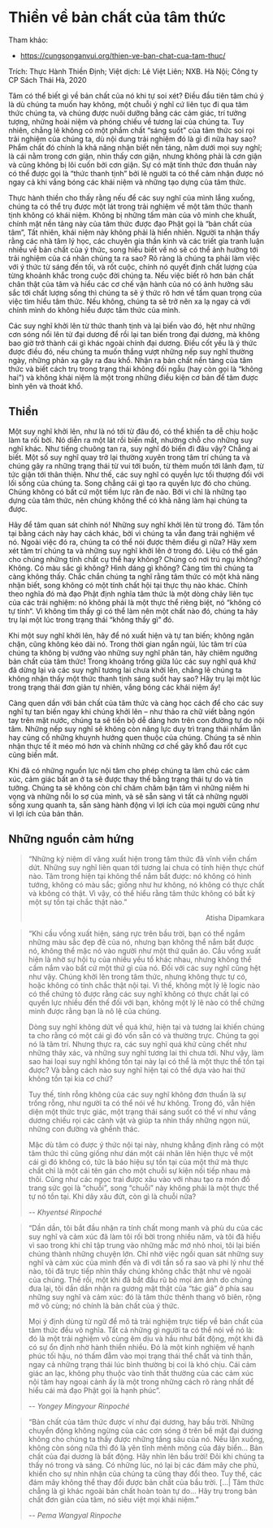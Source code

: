 # Thiền về bản chất của tâm thức

Tham khảo:
- <https://cungsonganvui.org/thien-ve-ban-chat-cua-tam-thuc/>

Trích: Thực Hành Thiền Định; Việt dịch: Lê Việt Liên; NXB. Hà Nội; Công ty CP Sách Thái Hà, 2020

Tâm có thể biết gì về bản chất của nó khi tự soi xét? Điều đầu tiên tâm chú ý là dù chúng ta muốn hay không, một chuỗi ý nghĩ cứ liên tục đi qua tâm thức chúng ta, và chúng được nuôi dưỡng bằng các cảm giác, trí tưởng tượng, những hoài niệm và phóng chiếu về tương lai của chúng ta. Tuy nhiên, chẳng lẽ không có một phẩm chất “sáng suốt” của tâm thức soi rọi trải nghiệm của chúng ta, dù nội dung trải nghiệm đó là gì đi nữa hay sao? Phẩm chất đó chính là khả năng nhận biết nền tảng, nằm dưới mọi suy nghĩ; là cái nằm trong cơn giận, nhìn thấy cơn giận, nhưng không phải là cơn giận và cũng không bị lôi cuốn bởi cơn giận. Sự có mặt tỉnh thức đơn thuần này có thể được gọi là “thức thanh tịnh” bởi lẽ người ta có thể cảm nhận được nó ngay cả khi vắng bóng các khái niệm và những tạo dựng của tâm thức.

Thực hành thiền cho thấy rằng nếu để các suy nghĩ của mình lắng xuống, chúng ta có thể trụ được một lát trong trải nghiệm về một tâm thức thanh tịnh không có khái niệm. Không bị những tấm màn của vô minh che khuất, chính mặt nền tảng này của tâm thức được đạo Phật gọi là “bản chất của tâm”, Tất nhiên, khái niệm này không phải là hiển nhiên. Người ta nhận thấy rằng các nhà tâm lý học, các chuyên gia thần kinh và các triết gia tranh luận nhiều về bản chất của ý thức, song hiểu biết về nó sẽ có thể ảnh hưởng tới trải nghiệm của cá nhân chúng ta ra sao? Rõ ràng là chúng ta phải làm việc với ý thức từ sáng đến tối, và rốt cuộc, chính nó quyết định chất lượng của từng khoảnh khắc trong cuộc đời chúng ta. Nếu việc biết rõ hơn bản chất chân thật của tâm và hiểu các cơ chế vận hành của nó có ảnh hưởng sâu sắc tới chất lượng sống thì chúng ta sẽ ý thức rõ hơn về tầm quan trọng của việc tìm hiểu tâm thức. Nếu không, chúng ta sẽ trở nên xa lạ ngay cả với chính mình do không hiểu được tâm thức của mình.

Các suy nghĩ khởi lên từ thức thanh tịnh và lại biến vào đó, hệt như những cơn sóng nổi lên từ đại dương để rồi lại tan biến trong đại dương, mà không bao giờ trở thành cái gì khác ngoài chính đại dương. Điều cốt yếu là ý thức được điều đó, nếu chúng ta muốn thắng vượt những nếp suy nghĩ thường ngày, những phản xạ gây ra đau khổ. Nhận ra bản chất nền tảng của tâm thức và biết cách trụ trong trạng thái không đối ngẫu (hay còn gọi là “không hai”) và không khái niệm là một trong những điều kiện cơ bản để tâm được bình yên và thoát khổ.

## Thiền

Một suy nghĩ khởi lên, như là nó tới từ đâu đó, có thể khiến ta dễ chịu hoặc làm ta rối bời. Nó diễn ra một lát rồi biến mất, nhường chỗ cho những suy nghĩ khác. Như tiếng chuông tan ra, suy nghĩ đó biến đi đâu vậy? Chẳng ai biết. Một số suy nghĩ quay trở lại thường xuyên trong tâm trí chúng ta và chúng gây ra những trạng thái từ vui tới buồn, từ thèm muốn tới lãnh đạm, từ tức giận tới thân thiện. Như thế, các suy nghĩ có quyền lực tối thượng đối với lối sống của chúng ta. Song chẳng cái gì tạo ra quyền lực đó cho chúng. Chúng không có bất cứ một tiềm lực răn đe nào. Bởi vì chỉ là những tạo dựng của tâm thức, nên chúng không thể có khả năng làm hại chúng ta được.

Hãy để tâm quan sát chính nó! Những suy nghĩ khởi lên từ trong đó. Tâm tồn tại bằng cách này hay cách khác, bởi vì chúng ta vẫn đang trải nghiệm về nó. Ngoài việc đó ra, chúng ta có thể nói được thêm điều gì nữa? Hãy xem xét tâm trí chúng ta và những suy nghĩ khởi lên ở trong đó. Liệu có thể gán cho chúng những tính chất cụ thể hay không? Chúng có nơi trú ngụ không? Không. Có màu sắc gì không? Hình dáng gì không? Càng tìm thì chúng ta càng không thấy. Chắc chắn chúng ta nghĩ rằng tâm thức có một khả năng nhận biết, song không có một tính chất hội tại thực thụ nào khác. Chính theo nghĩa đó mà đạo Phật định nghĩa tâm thức là một dòng chảy liên tục của các trải nghiệm: nó không phải là một thực thể riêng biệt, nó “không có tự tính“. Vì không tìm thấy gì có thể làm nên một chất nào đó, chúng ta hãy trụ lại một lúc trong trạng thái “không thấy gì” đó.

Khi một suy nghĩ khởi lên, hãy để nó xuất hiện và tự tan biến; không ngăn chặn, cũng không kéo dài nó. Trong thời gian ngắn ngủi, lúc tâm trí của chúng ta không bị vướng vào những suy nghĩ phân tán, hãy chiêm ngưỡng bản chất của tâm thức! Trong khoảng trống giữa lúc các suy nghĩ quá khứ đã dừng lại và các suy nghĩ tương lai chưa khởi lên, chẳng lẽ chúng ta không nhận thấy một thức thanh tịnh sáng suốt hay sao? Hãy trụ lại một lúc trong trạng thái đơn giản tự nhiên, vắng bóng các khái niệm ấy!

Càng quen dần với bản chất của tâm thức và càng học cách để cho các suy nghĩ tự tan biến ngay khi chúng khởi lên – như thảo ra chữ viết bằng ngón tay trên mặt nước, chúng ta sẽ tiến bộ dễ dàng hơn trên con đường tự do nội tâm. Những nếp suy nghĩ sẽ không còn năng lực duy trì trạng thái nhầm lẫn hay củng cố những khuynh hướng quen thuộc của chúng. Chúng ta sẽ nhìn nhận thực tế ít méo mó hơn và chính những cơ chế gây khổ đau rốt cục cũng biến mắt.

Khi đã có những nguồn lực nội tâm cho phép chúng ta làm chủ các cảm xúc, cảm giác bất an ở ta sẽ được thay thế bằng trạng thái tự do và tin tưởng. Chúng ta sẽ không còn chỉ chăm chăm bận tâm vì những niềm hi vọng và những nỗi lo sợ của mình, và sẽ sẵn sàng vì tất cả những người sống xung quanh ta, sẵn sàng hành động vì lợi ích của mọi người cũng như vì lợi ích của bản thân.

## Những nguồn cảm hứng

> “Những kỷ niệm dĩ vãng xuất hiện trong tâm thức đã vĩnh viễn chấm dứt. Những suy nghĩ liên quan tới tương lai chưa có tính hiện thực chúf nào. Tâm trong hiện tại không thể nắm bắt được: nó không có hình tướng, không có màu sắc; giống như hư không, nó không có thực chất và kbông có thật. Vì vậy, có thể hiểu rằng tâm thức không có bất kỳ một sự tồn tại chắc thật nào.”
>
> <div style="text-align: right">Atisha Dipamkara</div>

> “Khi cầu vồng xuất hiện, sáng rực trên bầu trời, bạn có thể ngắm những màu sắc đẹp đẽ của nó, nhưng bạn không thể nắm bắt được nó, không thể mặc nó vào người như một thứ quần áo. Cầu vồng xuất hiện là nhờ sự hội tụ của nhiều yếu tố khác nhau, nhưng không thể cầm nắm vào bất cứ một thứ gì của nó. Đối với các suy nghĩ cũng hệt như vậy. Chúng khởi lên trong tâm thức, nhưng không thực tự có, hoặc không có tính chắc thật nội tại. Vì thế, không một lý lẽ logic nào có thể chứng tỏ được rằng các suy nghĩ không có thực chất lại có quyền lực nhiều đến thế đối với bạn, không một lý lẽ nào có thể chứng minh được rằng bạn là nô lệ của chúng.
> 
> Dòng suy nghĩ không dứt về quá khứ, hiện tại và tương lai khiến chúng ta cho rằng có một cái gì đó vốn sẵn có và thường trực. Chúng ta gọi nó là tâm trí. Nhưng thực ra, các suy nghĩ quá khứ cũng chết như những thây xác, và những suy nghĩ tương lai thì chưa tới. Như vậy, làm sao hai loại suy nghĩ không tồn tại này lại có thể là một thực thể tồn tại được? Và bằng cách nào suy nghĩ hiện tại có thể dựa vào hai thứ không tồn tại kia cơ chứ?
>
> Tuy thế, tính rỗng không của các suy nghĩ không đơn thuần là sự trống rỗng, như người ta có thể nói về hư không. Trong đó, vẫn hiện diện một thức trực giác, một trạng thái sáng suốt có thể ví như vầng dương chiếu rọi các cảnh vật và giúp ta nhìn thấy những ngọn núi, những con đường và ghềnh thác.
>
> Mặc dù tâm có được ý thức nội tại này, nhưng khẳng định rằng có một tâm thức thì cũng giống như dán một cái nhãn lên hiện thực về một cái gì đó không có, tức là báo hiệu sự tồn tại của một thứ mà thực chất chỉ là một cái tên gán cho một chuỗi sự kiện nối tiếp nhau mà thôi. Cũng như các ngọc trai được xâu vào với nhau tạo ra món đồ trang sức gọi là “chuỗi”, song “chuỗi” này không phải là một thực thể tự nó tồn tại. Khi dây xâu đứt, còn gì là chuỗi nữa?
>
> -- <cite>Khyentsé Rinpoché</cite>

> “Dần dần, tôi bắt đầu nhận ra tính chất mong manh và phù du của các suy nghĩ và cảm xúc đã làm tôi rối bời trong nhiều năm, và tôi đã hiểu vì sao trong khi chỉ tập trung vào những mắc mớ nhỏ nhoi, tôi lại biến chúng thành những chuyện lớn. Chỉ nhờ việc ngồi quan sát những suy nghĩ và cảm xúc của mình đến và đi với tần số ra sao và phi lý như thế nào, tôi đã trực tiếp nhìn thấy chúng không chắc thật như vẻ ngoài của chúng. Thế rồi, một khi đã bắt đầu rũ bỏ mọi ám ảnh do chúng đưa lại, tôi dần dần nhận ra gương mặt thật của “tác giả” ở phía sau những suy nghĩ và cảm xúc: đó là tâm thức thênh thang vô biên, rộng mở vô cùng; nó chính là bản chất của ý thức.
>
> Mọi ý định dùng từ ngữ để mô tả trải nghiệm trực tiếp về bản chất của tâm thức đều vô nghĩa. Tất cả những gì người ta có thể nói về nó là: đó là một trải nghiệm vô cùng êm dịu và hầu như bất động, một khi đã có sự ổn định nhờ hành thiền nhiều. Đó là một kinh nghiệm về hạnh phúc tối hậu, nó thấm đẫm vào mọi trạng thái thể chất và tinh thần, ngay cả những trạng thái lúc bình thường bị coi là khó chịu. Cái cảm giác an lạc, không phụ thuộc vào tính thất thường của các cảm xúc nội tâm hay ngoại cảnh ấy là một trong những cách rõ ràng nhất để hiểu cái mà đạo Phật gọi là hạnh phúc”.
>
> -- <cite>Yongey Mingyour Rinpoché</cite>

> “Bản chất của tâm thức được ví như đại dương, hay bầu trời. Những chuyển động không ngừng của các cơn sóng ở trên bề mặt đại dương không cho chúng ta thấy được những tầng sâu của nó. Nếu lặn xuống, không còn sóng nữa thì đó là yên tĩnh mênh mông của đáy biển… Bản chất của đại dương là bất động. Hãy nhìn lên bầu trời! Đôi khi chúng ta thấy nó trong và sáng. Có những lúc, nó lại bị các đám mây che phủ, khiến cho sự nhìn nhận của chúng ta cũng thay đổi theo. Tuy thế, các đám mây không thể thay đổi được bản chất của bầu trời. […| Tâm thức chẳng là gì khác ngoài bản chất hoàn toàn tự do… Hãy trụ trong bản chất đơn giản của tâm, nó siêu việt mọi khái niệm.”
>
> -- <cite>Pema Wangyal Rinpoche</cite>